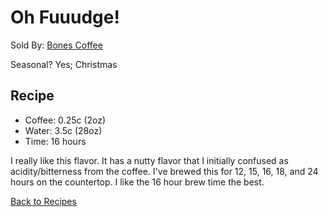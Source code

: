 # Oh Fuuudge!
Sold By: [Bones Coffee](https://www.bonescoffee.com/products/oh-fuuudge-12oz)

Seasonal? Yes; Christmas

## Recipe
  * Coffee: 0.25c (2oz)
  * Water: 3.5c (28oz)
  * Time: 16 hours

I really like this flavor. It has a nutty flavor that I initially confused as acidity/bitterness from the coffee. I've brewed this for 12, 15, 16, 18, and 24 hours on the countertop. I like the 16 hour brew time the best.

[Back to Recipes](https://github.com/c-d-smith/cold-brew-coffee/blob/master/recipes/README.md)
